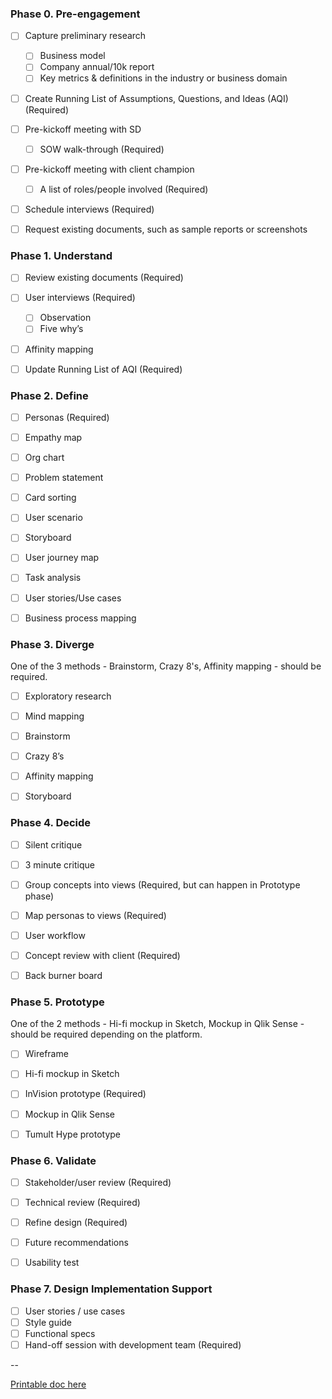 ### Phase 0. Pre-engagement 

- [ ] Capture preliminary research
  - [ ] Business model
  - [ ] Company annual/10k report
  - [ ] Key metrics & definitions in the industry or business domain
- [ ] Create Running List of Assumptions, Questions, and Ideas (AQI) (Required)
- [ ] Pre-kickoff meeting with SD
  - [ ] SOW walk-through (Required)
- [ ] Pre-kickoff meeting with client champion
  - [ ] A list of roles/people involved (Required)
- [ ] Schedule interviews (Required)
- [ ] Request existing documents, such as sample reports or screenshots


### Phase 1. Understand

- [ ] Review existing documents (Required)
- [ ] User interviews (Required)
  - [ ] Observation
  - [ ] Five why’s
- [ ] Affinity mapping 
- [ ] Update Running List of AQI (Required)


### Phase 2. Define

- [ ] Personas (Required)
- [ ] Empathy map
- [ ] Org chart
- [ ] Problem statement
- [ ] Card sorting
- [ ] User scenario
- [ ] Storyboard
- [ ] User journey map
- [ ] Task analysis
- [ ] User stories/Use cases
- [ ] Business process mapping


### Phase 3. Diverge

One of the 3 methods - Brainstorm, Crazy 8's, Affinity mapping - should be required.

- [ ] Exploratory research
- [ ] Mind mapping
- [ ] Brainstorm 
- [ ] Crazy 8’s
- [ ] Affinity mapping
- [ ] Storyboard


### Phase 4. Decide

- [ ] Silent critique
- [ ] 3 minute critique
- [ ] Group concepts into views (Required, but can happen in Prototype phase)
- [ ] Map personas to views (Required)
- [ ] User workflow
- [ ] Concept review with client (Required)
- [ ] Back burner board


### Phase 5. Prototype

One of the 2 methods - Hi-fi mockup in Sketch, Mockup in Qlik Sense - should be required depending on the platform.

- [ ] Wireframe
- [ ] Hi-fi mockup in Sketch
- [ ] InVision prototype (Required)
- [ ] Mockup in Qlik Sense
- [ ] Tumult Hype prototype


### Phase 6. Validate

- [ ] Stakeholder/user review (Required)
- [ ] Technical review (Required)
- [ ] Refine design (Required)
- [ ] Future recommendations
- [ ] Usability test


### Phase 7. Design Implementation Support

- [ ] User stories / use cases
- [ ] Style guide
- [ ] Functional specs
- [ ] Hand-off session with development team (Required)

--

[Printable doc here](https://docs.google.com/document/d/1qoRMV6_ZrxlEetnt-gMd51-c_LIE5bpAIlDR5g4sL9U/edit)
